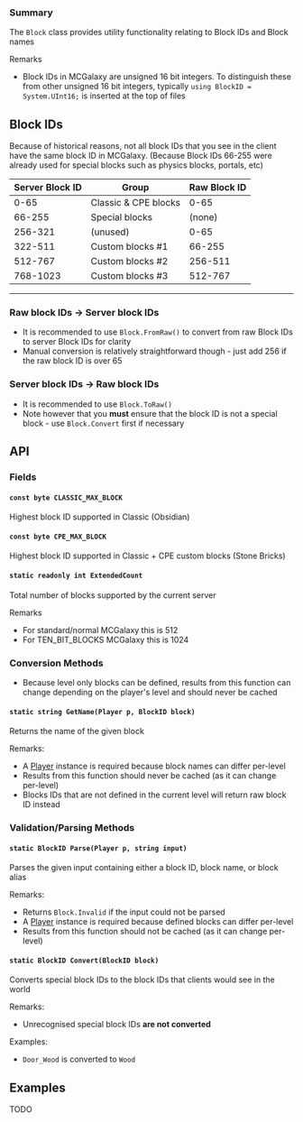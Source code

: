 ### Summary

The `Block` class provides utility functionality relating to Block IDs and Block names

Remarks
- Block IDs in MCGalaxy are unsigned 16 bit integers. 
To distinguish these from other unsigned 16 bit integers, typically `using BlockID = System.UInt16;` is inserted at the top of files

## Block IDs

Because of historical reasons, not all block IDs that you see in the client have the same block ID in MCGalaxy.
(Because Block IDs 66-255 were already used for special blocks such as physics blocks, portals, etc)

| Server Block ID | Group | Raw Block ID
|-----------------|-------|-------------
| 0-65  | Classic & CPE blocks | 0-65
| 66-255 | Special blocks | (none)
| 256-321 | (unused) | 0-65
| 322-511 | Custom blocks #1 | 66-255
| 512-767 | Custom blocks #2 | 256-511
| 768-1023 | Custom blocks #3 | 512-767

---

### Raw block IDs -> Server block IDs
- It is recommended to use `Block.FromRaw()` to convert from raw Block IDs to server Block IDs for clarity
- Manual conversion is relatively straightforward though - just add 256 if the raw block ID is over 65

### Server block IDs -> Raw block IDs
- It is recommended to use `Block.ToRaw()`
- Note however that you **must** ensure that the block ID is not a special block - use `Block.Convert` first if necessary

## API

### Fields

#### `const byte CLASSIC_MAX_BLOCK`

Highest block ID supported in Classic (Obsidian)

#### `const byte CPE_MAX_BLOCK`

Highest block ID supported in Classic + CPE custom blocks (Stone Bricks)

#### `static readonly int ExtendedCount`

Total number of blocks supported by the current server

Remarks
- For standard/normal MCGalaxy this is 512
- For TEN_BIT_BLOCKS MCGalaxy this is 1024

### Conversion Methods

- Because level only blocks can be defined, results from this function can change depending on the player's level and should never be cached

#### `static string GetName(Player p, BlockID block)`

Returns the name of the given block

Remarks:
- A [Player](/Player/Player.md) instance is required because block names can differ per-level
- Results from this function should never be cached (as it can change per-level)
- Blocks IDs that are not defined in the current level will return raw block ID instead

### Validation/Parsing Methods

#### `static BlockID Parse(Player p, string input)`

Parses the given input containing either a block ID, block name, or block alias

Remarks:
- Returns `Block.Invalid` if the input could not be parsed
- A [Player](/Player/Player.md) instance is required because defined blocks can differ per-level
- Results from this function should not be cached (as it can change per-level)

#### `static BlockID Convert(BlockID block)`

Converts special block IDs to the block IDs that clients would see in the world

Remarks:
- Unrecognised special block IDs **are not converted**

Examples:
- `Door_Wood` is converted to `Wood`

## Examples

TODO